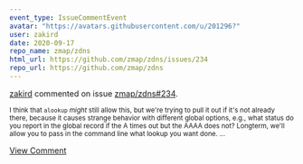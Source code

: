```yaml
---
event_type: IssueCommentEvent
avatar: "https://avatars.githubusercontent.com/u/201296?"
user: zakird
date: 2020-09-17
repo_name: zmap/zdns
html_url: https://github.com/zmap/zdns/issues/234
repo_url: https://github.com/zmap/zdns
---
```


<a href='https://github.com/zakird' target='_blank'>zakird</a> commented on issue <a href='https://github.com/zmap/zdns/issues/234' target='_blank'>zmap/zdns#234</a>.

<small>I think that `alookup` _might_ still allow this, but we're trying to pull it out if it's not already there, because it causes strange behavior with different global options, e.g., what status do you report in the global record if the A times out but the AAAA does not? Longterm, we'll allow you to pass in the command line what lookup you want done. ...</small>

<a href='https://github.com/zmap/zdns/issues/234' target='_blank'>View Comment</a>